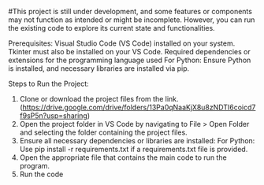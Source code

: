 #This project is still under development, and some features or components may not function as intended or might be incomplete. However, you can run the existing code to explore its current state and functionalities.

  Prerequisites:
  Visual Studio Code (VS Code) installed on your system. 
  Tkinter must also be installed on your VS Code.
  Required dependencies or extensions for the programming language used
    For Python: Ensure Python is installed, and necessary libraries are installed via pip.
    
  Steps to Run the Project:
  1. Clone or download the project files from the link.
  (https://drive.google.com/drive/folders/13Pa0qNaaKjX8u8zNDTI6coicd7f9sP5n?usp=sharing)
  2. Open the project folder in VS Code by navigating to File > Open Folder and selecting the folder containing the project files.
  3. Ensure all necessary dependencies or libraries are installed:
      For Python: Use pip install -r requirements.txt if a requirements.txt file is provided.
  4. Open the appropriate file that contains the main code to run the program.
  5. Run the code

